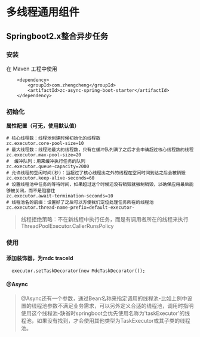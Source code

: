 # 多线程通用组件

## Springboot2.x整合异步任务

### **安装**

在 Maven 工程中使用

```
    <dependency>
        <groupId>com.zhengcheng</groupId>
        <artifactId>zc-async-spring-boot-starter</artifactId>
    </dependency>
```

### 初始化

**属性配置（可无，使用默认值）**

```
# 核心线程数：线程池创建时候初始化的线程数
zc.executor.core-pool-size=10
# 最大线程数：线程池最大的线程数，只有在缓冲队列满了之后才会申请超过核心线程数的线程
zc.executor.max-pool-size=20
#  缓冲队列：用来缓冲执行任务的队列
zc.executor.queue-capacity=2000
# 允许线程的空闲时间(秒)：当超过了核心线程出之外的线程在空闲时间到达之后会被销毁
zc.executor.keep-alive-seconds=60
# 设置线程池中任务的等待时间，如果超过这个时候还没有销毁就强制销毁，以确保应用最后能够被关闭，而不是阻塞住
zc.executor.await-termination-seconds=10
# 线程池名的前缀：设置好了之后可以方便我们定位处理任务所在的线程池
zc.executor.thread-name-prefix=default-executor-
```
> 线程拒绝策略：不在新线程中执行任务，而是有调用者所在的线程来执行 ThreadPoolExecutor.CallerRunsPolicy

### 使用

#### 添加装饰器，为mdc traceId
```
  executor.setTaskDecorator(new MdcTaskDecorator());
```

#### @Async

> @Async还有一个参数，通过Bean名称来指定调用的线程池-比如上例中设置的线程池参数不满足业务需求，可以另外定义合适的线程池，调用时指明使用这个线程池-缺省时springboot会优先使用名称为'taskExecutor'的线程池，如果没有找到，才会使用其他类型为TaskExecutor或其子类的线程池。
